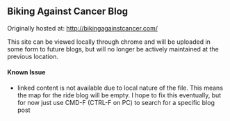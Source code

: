 ## Biking Against Cancer Blog

Originally hosted at: http://bikingagainstcancer.com/

This site can be viewed locally through chrome and will be uploaded in some form to future blogs, but will no longer be actively maintained at the previous location.

#### Known Issue
- linked content is not available due to local nature of the file. This means the map for the ride blog will be empty. I hope to fix this eventually, but for now just use CMD-F (CTRL-F on PC) to search for a specific blog post
